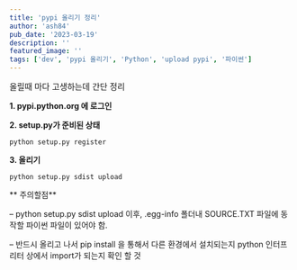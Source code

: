 ```yaml
---
title: 'pypi 올리기 정리'
author: 'ash84'
pub_date: '2023-03-19'
description: ''
featured_image: ''
tags: ['dev', 'pypi 올리기', 'Python', 'upload pypi', '파이썬']
---
```



<span style="font-size: 11pt;"></span><span style="font-size: 11pt;">올릴때 마다 고생하는데 간단 정리 </span>

**<span style="font-size: 11pt;"></span>**

**1. pypi.python.org 에 로그인**

**2. setup.py가 준비된 상태**

```shell
python setup.py register 
```

**3. 올리기** 

```shell
python setup.py sdist upload
```



** 주의할점** 

– python setup.py sdist upload 이후, .egg-info 폴더내 SOURCE.TXT 파일에 동작할 파이썬 파일이 있어야 함. 

– 반드시 올리고 나서 pip install 을 통해서 다른 환경에서 설치되는지 python 인터프리터 상에서 import가 되는지 확인 할 것

